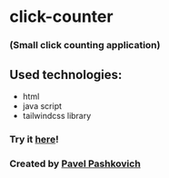 # click-counter
### (Small click counting application)

## Used technologies:
* html
* java script
* tailwindcss library

### Try it [here](https://pavelpashkovich.github.io/click-counter/)!

### Created by [Pavel Pashkovich](https://github.com/PavelPashkovich/)
